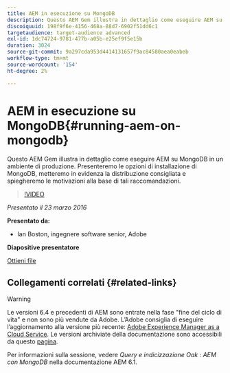 ```yaml
---
title: AEM in esecuzione su MongoDB
description: Questo AEM Gem illustra in dettaglio come eseguire AEM su MongoDB in un ambiente di produzione. Presenteremo le opzioni di installazione di MongoDB, metteremo in evidenza la distribuzione consigliata e spiegheremo le motivazioni alla base di tali raccomandazioni.
discoiquuid: 198f9f6e-4156-468a-88d7-6902f51dd6c1
targetaudience: target-audience advanced
exl-id: 1dc74724-9781-477b-a05b-e25ef9f5e15b
duration: 3024
source-git-commit: 9a297cda953d4414131657f9ac84580aea0eabeb
workflow-type: tm+mt
source-wordcount: '154'
ht-degree: 2%

---
```


# AEM in esecuzione su MongoDB{#running-aem-on-mongodb}

Questo AEM Gem illustra in dettaglio come eseguire AEM su MongoDB in un ambiente di produzione. Presenteremo le opzioni di installazione di MongoDB, metteremo in evidenza la distribuzione consigliata e spiegheremo le motivazioni alla base di tali raccomandazioni.

>[!VIDEO](https://video.tv.adobe.com/v/19304/?quality=9)

*Presentato il 23 marzo 2016*

**Presentato da:**

* Ian Boston, ingegnere software senior, Adobe

**Diapositive presentatore**

[Ottieni file](assets/aem-gems-032316-onmongodb.pdf)

## Collegamenti correlati {#related-links}

>[!WARNING]
>
>Le versioni 6.4 e precedenti di AEM sono entrate nella fase &quot;fine del ciclo di vita&quot; e non sono più vendute da Adobe.  L’Adobe consiglia di eseguire l’aggiornamento alla versione più recente: [Adobe Experience Manager as a Cloud Service](https://experienceleague.adobe.com/docs/experience-manager-cloud-service.html?lang=it).  Le versioni archiviate della documentazione sono accessibili da questo [pagina](https://experienceleague.adobe.com/docs/experience-manager-release-information/aem-release-updates/previous-updates/aem-previous-versions.html?lang=it).
>
>Per informazioni sulla sessione, vedere *Query e indicizzazione Oak : AEM con MongoDB* nella documentazione AEM 6.1.

<!--
[Get back to the Overview](https://helpx.adobe.com/experience-manager/kt/eseminars/gems/aem-index.html)
-->
